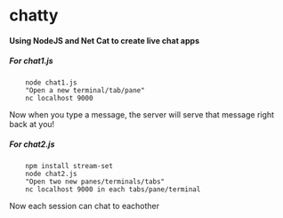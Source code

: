 # chatty

#### Using NodeJS and Net Cat to create live chat apps

##### For chat1.js

        node chat1.js
        "Open a new terminal/tab/pane"
        nc localhost 9000

Now when you type a message, the server will serve that message right back at you!

##### For chat2.js

        npm install stream-set
        node chat2.js
        "Open two new panes/terminals/tabs"
        nc localhost 9000 in each tabs/pane/terminal

Now each session can chat to eachother

